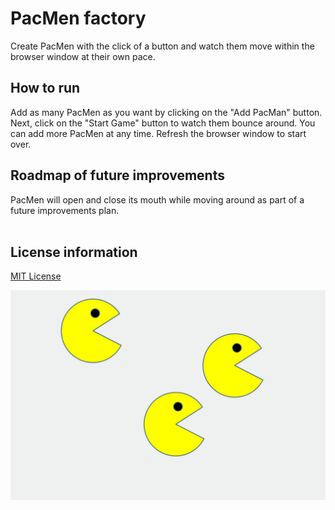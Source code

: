 # PacMen factory

Create PacMen with the click of a button and watch them move within the browser window at their own pace. 
&nbsp; 

## How to run

Add as many PacMen as you want by clicking on the "Add PacMan" button. Next, click on the "Start Game" button to watch them bounce around. You can add more PacMen at any time. Refresh the browser window to start over.
&nbsp; 

## Roadmap of future improvements

PacMen will open and close its mouth while moving around as part of a future improvements plan.  
&nbsp; 

## License information

[MIT License](https://github.com/mionova/Pac-man-factory/blob/main/LICENSE) 
&nbsp; 

<img src="https://github.com/mionova/Pac-man-factory/blob/main/demo/img-pacman.png">